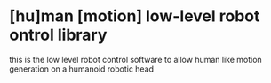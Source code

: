 # [hu]man [motion] low-level robot ontrol library

this is the low level robot control software to allow
human like motion generation on a humanoid robotic head

